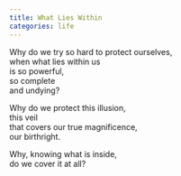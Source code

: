 ```yaml
---
title: What Lies Within
categories: life
---
```

Why do we try so hard to protect ourselves,  
when what lies within us   
is so powerful,  
so complete  
and undying?

Why do we protect this illusion,  
this veil   
that covers our true magnificence,  
our birthright.

Why, knowing what is inside,  
do we cover it at all?
